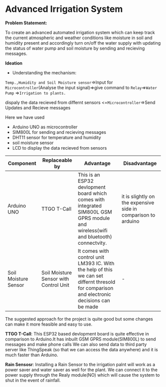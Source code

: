 # **Advanced Irrigation System**

**Problem Statement:**

To create an advanced automated irrigation system which can keep track the current atmospheric and weather conditions like moisture in soil and humidity present and accordingly turn on/off the water supply with updating the status of water pump and soil moisture by sending and recieving messages.

**Ideation**

- Understanding the mechanism: 

`Temp.,Humidity and Soil Moisture sensor`=>Input for `Microcontroller`(Analyse the input signal)=>give command to `Relay`=>`Water Pump` 
=>`Irrigation to plants.`

dispaly the data recieved from differnt sensors <=`Microcontroller`=>Send Updates and Recieve messages

Here we have used
- Arduino UNO as microcontroller
- SIM800L for sending and recieving messages
- DHT11 sensor for temperature and humidity 
- soil moisture sensor
- LCD to display the data recieved from sensors

  
| Component | Replaceable by | Advantage | Disadvantage |
| --- | --- | --- | --- |
| Arduino UNO | TTGO T-Call | This is an ESP32 devlopment board which comes with integrated SIM800L GSM GPRS module and wireless(wifi and bluetooth) connectvity.  | it is slightly on the expensive side in comparison to arduino |
| Soil Moisture Sensor | Soil Moisture Sensor with Control Unit | It comes with control unit LM393 IC. With the help of this we can set differnt thresold for comparison and electronic decisions can be made | - |



The suggested approach for the project is quite good but some changes can make it more feasible and easy to use. 

**TTGO T-Call**:
This ESP32 based devlopment board is quite effective in comparison to Arduino.It has inbuilt GSM GPRS module(SIM800L) to send messages and make phone calls We can also send data to third party server like ThingSpeak (so that we can access the data anywhere)  and it is much faster than Arduino.

**Rain Sensosr**: 
Installing a Rain Sensor to the irrigation palnt will work as a power saver and water saver as well for the plant. We can connect it to the power supply through the Realy module(NO) which will cause the system to shut in the event of rainfall.









